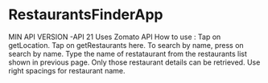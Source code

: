 # RestaurantsFinderApp
MIN API VERSION -API 21
Uses Zomato API
How to use :
Tap on getLocation.
Tap on getRestaurants here.
To search by name, press on search by name.
Type the name of restataurant from the restaurants list shown in previous page.
Only those restaurant details can be retrieved.
Use right spacings for restaurant name.
